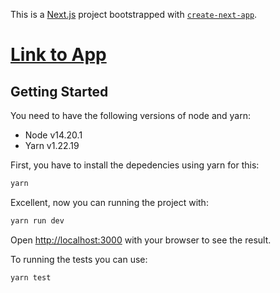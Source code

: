 This is a [Next.js](https://nextjs.org/) project bootstrapped with [`create-next-app`](https://github.com/vercel/next.js/tree/canary/packages/create-next-app).

# [Link to App](https://meucarrinho.vercel.app/)

## Getting Started

You need to have the following versions of node and yarn:

- Node v14.20.1
- Yarn v1.22.19

First, you have to install the depedencies using yarn for this:

```bash
yarn
```

Excellent, now you can running the project with:

```bash
yarn run dev
```

Open [http://localhost:3000](http://localhost:3000) with your browser to see the result.

To running the tests you can use:

```bash
yarn test
```
